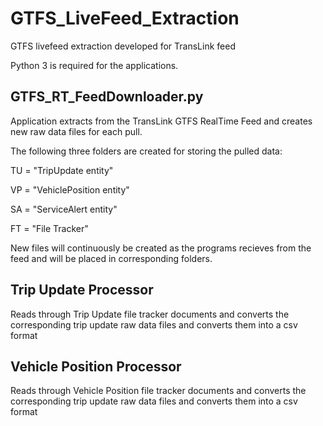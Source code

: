# GTFS_LiveFeed_Extraction
GTFS livefeed extraction developed for TransLink feed 

Python 3 is required for the applications.

## GTFS_RT_FeedDownloader.py

Application extracts from the TransLink GTFS RealTime Feed and creates new raw data files for each pull.

The following three folders are created for storing the pulled data:

TU = "TripUpdate entity"

VP = "VehiclePosition entity"

SA = "ServiceAlert entity"

FT = "File Tracker"

New files will continuously be created as the programs recieves from the feed and will be placed in corresponding folders.


## Trip Update Processor

Reads through Trip Update file tracker documents and converts the corresponding trip update raw data files and converts them into a csv format

## Vehicle Position Processor

Reads through Vehicle Position file tracker documents and converts the corresponding trip update raw data files and converts them into a csv format

